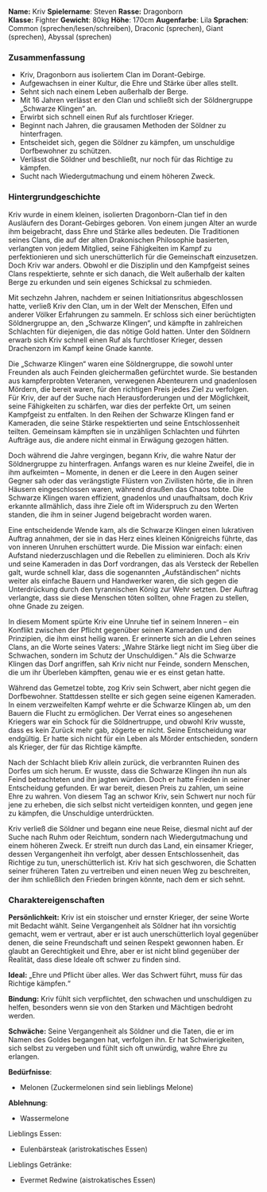**Name:** Kriv 
**Spielername**: Steven
**Rasse:** Dragonborn  
**Klasse:** Fighter
**Gewicht**: 80kg
**Höhe**: 170cm
**Augenfarbe**: Lila
**Sprachen**: Common (sprechen/lesen/schreiben), Draconic (sprechen), Giant (sprechen), Abyssal (sprechen)
### Zusammenfassung
- Kriv, Dragonborn aus isoliertem Clan im Dorant-Gebirge.
- Aufgewachsen in einer Kultur, die Ehre und Stärke über alles stellt.
- Sehnt sich nach einem Leben außerhalb der Berge.
- Mit 16 Jahren verlässt er den Clan und schließt sich der Söldnergruppe „Schwarze Klingen“ an.
- Erwirbt sich schnell einen Ruf als furchtloser Krieger.
- Beginnt nach Jahren, die grausamen Methoden der Söldner zu hinterfragen.
- Entscheidet sich, gegen die Söldner zu kämpfen, um unschuldige Dorfbewohner zu schützen.
- Verlässt die Söldner und beschließt, nur noch für das Richtige zu kämpfen.
- Sucht nach Wiedergutmachung und einem höheren Zweck.

### Hintergrundgeschichte
Kriv wurde in einem kleinen, isolierten Dragonborn-Clan tief in den Ausläufern des Dorant-Gebirges geboren. Von einem jungen Alter an wurde ihm beigebracht, dass Ehre und Stärke alles bedeuten. Die Traditionen seines Clans, die auf der alten Drakonischen Philosophie basierten, verlangten von jedem Mitglied, seine Fähigkeiten im Kampf zu perfektionieren und sich unerschütterlich für die Gemeinschaft einzusetzen. Doch Kriv war anders. Obwohl er die Disziplin und den Kampfgeist seines Clans respektierte, sehnte er sich danach, die Welt außerhalb der kalten Berge zu erkunden und sein eigenes Schicksal zu schmieden.

Mit sechzehn Jahren, nachdem er seinen Initiationsritus abgeschlossen hatte, verließ Kriv den Clan, um in der Welt der Menschen, Elfen und anderer Völker Erfahrungen zu sammeln. Er schloss sich einer berüchtigten Söldnergruppe an, den „Schwarze Klingen“, und kämpfte in zahlreichen Schlachten für diejenigen, die das nötige Gold hatten. Unter den Söldnern erwarb sich Kriv schnell einen Ruf als furchtloser Krieger, dessen Drachenzorn im Kampf keine Gnade kannte.

Die „Schwarze Klingen“ waren eine Söldnergruppe, die sowohl unter Freunden als auch Feinden gleichermaßen gefürchtet wurde. Sie bestanden aus kampferprobten Veteranen, verwegenen Abenteurern und gnadenlosen Mördern, die bereit waren, für den richtigen Preis jedes Ziel zu verfolgen. Für Kriv, der auf der Suche nach Herausforderungen und der Möglichkeit, seine Fähigkeiten zu schärfen, war dies der perfekte Ort, um seinen Kampfgeist zu entfalten. In den Reihen der Schwarze Klingen fand er Kameraden, die seine Stärke respektierten und seine Entschlossenheit teilten. Gemeinsam kämpften sie in unzähligen Schlachten und führten Aufträge aus, die andere nicht einmal in Erwägung gezogen hätten.

Doch während die Jahre vergingen, begann Kriv, die wahre Natur der Söldnergruppe zu hinterfragen. Anfangs waren es nur kleine Zweifel, die in ihm aufkeimten – Momente, in denen er die Leere in den Augen seiner Gegner sah oder das verängstigte Flüstern von Zivilisten hörte, die in ihren Häusern eingeschlossen waren, während draußen das Chaos tobte. Die Schwarze Klingen waren effizient, gnadenlos und unaufhaltsam, doch Kriv erkannte allmählich, dass ihre Ziele oft im Widerspruch zu den Werten standen, die ihm in seiner Jugend beigebracht worden waren.

Eine entscheidende Wende kam, als die Schwarze Klingen einen lukrativen Auftrag annahmen, der sie in das Herz eines kleinen Königreichs führte, das von inneren Unruhen erschüttert wurde. Die Mission war einfach: einen Aufstand niederzuschlagen und die Rebellen zu eliminieren. Doch als Kriv und seine Kameraden in das Dorf vordrangen, das als Versteck der Rebellen galt, wurde schnell klar, dass die sogenannten „Aufständischen“ nichts weiter als einfache Bauern und Handwerker waren, die sich gegen die Unterdrückung durch den tyrannischen König zur Wehr setzten. Der Auftrag verlangte, dass sie diese Menschen töten sollten, ohne Fragen zu stellen, ohne Gnade zu zeigen.

In diesem Moment spürte Kriv eine Unruhe tief in seinem Inneren – ein Konflikt zwischen der Pflicht gegenüber seinen Kameraden und den Prinzipien, die ihm einst heilig waren. Er erinnerte sich an die Lehren seines Clans, an die Worte seines Vaters: „Wahre Stärke liegt nicht im Sieg über die Schwachen, sondern im Schutz der Unschuldigen.“ Als die Schwarze Klingen das Dorf angriffen, sah Kriv nicht nur Feinde, sondern Menschen, die um ihr Überleben kämpften, genau wie er es einst getan hatte.

Während das Gemetzel tobte, zog Kriv sein Schwert, aber nicht gegen die Dorfbewohner. Stattdessen stellte er sich gegen seine eigenen Kameraden. In einem verzweifelten Kampf wehrte er die Schwarze Klingen ab, um den Bauern die Flucht zu ermöglichen. Der Verrat eines so angesehenen Kriegers war ein Schock für die Söldnertruppe, und obwohl Kriv wusste, dass es kein Zurück mehr gab, zögerte er nicht. Seine Entscheidung war endgültig. Er hatte sich nicht für ein Leben als Mörder entschieden, sondern als Krieger, der für das Richtige kämpfte.

Nach der Schlacht blieb Kriv allein zurück, die verbrannten Ruinen des Dorfes um sich herum. Er wusste, dass die Schwarze Klingen ihn nun als Feind betrachteten und ihn jagten würden. Doch er hatte Frieden in seiner Entscheidung gefunden. Er war bereit, diesen Preis zu zahlen, um seine Ehre zu wahren. Von diesem Tag an schwor Kriv, sein Schwert nur noch für jene zu erheben, die sich selbst nicht verteidigen konnten, und gegen jene zu kämpfen, die Unschuldige unterdrückten.

Kriv verließ die Söldner und begann eine neue Reise, diesmal nicht auf der Suche nach Ruhm oder Reichtum, sondern nach Wiedergutmachung und einem höheren Zweck. Er streift nun durch das Land, ein einsamer Krieger, dessen Vergangenheit ihn verfolgt, aber dessen Entschlossenheit, das Richtige zu tun, unerschütterlich ist. Kriv hat sich geschworen, die Schatten seiner früheren Taten zu vertreiben und einen neuen Weg zu beschreiten, der ihm schließlich den Frieden bringen könnte, nach dem er sich sehnt.


### Charaktereigenschaften
**Persönlichkeit:** Kriv ist ein stoischer und ernster Krieger, der seine Worte mit Bedacht wählt. Seine Vergangenheit als Söldner hat ihn vorsichtig gemacht, wem er vertraut, aber er ist auch unerschütterlich loyal gegenüber denen, die seine Freundschaft und seinen Respekt gewonnen haben. Er glaubt an Gerechtigkeit und Ehre, aber er ist nicht blind gegenüber der Realität, dass diese Ideale oft schwer zu finden sind.

**Ideal:** „Ehre und Pflicht über alles. Wer das Schwert führt, muss für das Richtige kämpfen.“

**Bindung:** Kriv fühlt sich verpflichtet, den schwachen und unschuldigen zu helfen, besonders wenn sie von den Starken und Mächtigen bedroht werden.

**Schwäche:** Seine Vergangenheit als Söldner und die Taten, die er im Namen des Goldes begangen hat, verfolgen ihn. Er hat Schwierigkeiten, sich selbst zu vergeben und fühlt sich oft unwürdig, wahre Ehre zu erlangen.

**Bedürfnisse**:
- Melonen (Zuckermelonen sind sein lieblings Melone)

**Ablehnung**:
- Wassermelone

Lieblings Essen:
- Eulenbärsteak (aristrokatisches Essen)

Lieblings Getränke:
- Evermet Redwine (aistrokatisches Essen)